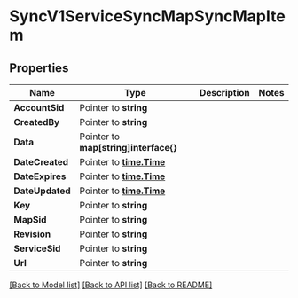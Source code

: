 # SyncV1ServiceSyncMapSyncMapItem

## Properties

Name | Type | Description | Notes
------------ | ------------- | ------------- | -------------
**AccountSid** | Pointer to **string** |  |
**CreatedBy** | Pointer to **string** |  |
**Data** | Pointer to **map[string]interface{}** |  |
**DateCreated** | Pointer to [**time.Time**](time.Time.md) |  |
**DateExpires** | Pointer to [**time.Time**](time.Time.md) |  |
**DateUpdated** | Pointer to [**time.Time**](time.Time.md) |  |
**Key** | Pointer to **string** |  |
**MapSid** | Pointer to **string** |  |
**Revision** | Pointer to **string** |  |
**ServiceSid** | Pointer to **string** |  |
**Url** | Pointer to **string** |  |

[[Back to Model list]](../README.md#documentation-for-models) [[Back to API list]](../README.md#documentation-for-api-endpoints) [[Back to README]](../README.md)


